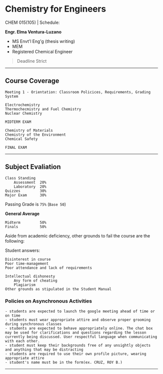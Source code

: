 # Chemistry for Engineers
CHEM 015(105) | Schedule: 


**Engr. Elma Ventura-Luzano**
- MS Envt'l Eng'g (thesis writing)
- MEM
- Registered Chemical Engineer

> Deadline Strict

- - -

## Course Coverage

```
Meeting 1 - Orientation: Classroom Policices, Requirements, Grading System

Electrochemistry
Thermochecmistry and Fuel Chemistry
Nuclear Chemistry

MIDTERM EXAM

Chemistry of Materials
Chemistry of the Environment
Chemical Safety

FINAL EXAM
```

- - -
## Subject Evaliation

```
Class Standing
	Assessment	20%
	Laboratory	20%
Quizzes			30%
Major Exam		30%
```

Passing Grade is `75%` (`Base 50`)

**General Average**
```
Midterm			50%
Finals			50%
```

Aside from academic deficiency, other grounds to fail the course are the following:

Student answers:
```
Disinterest in course
Poor time-management
Poor attendance and lack of requirements
```

```
Intellectual dishonesty
	Any form of cheating
	Plagiarism
Other grounds as stipulated in the Student Manual
```

### Policies on Asynchronous Activities

```
- students are expected to launch the google meeting ahead of time or on time
- students must wear appropriate attire and observe proper grooming during synchronous classes
- students are expected to behave appropriately online. The chat box may be used for clarifications and questions regarding the lesson currently being discussed. User respectful language when communicating with each other.
- student must keep their backgrounds free of any unsightly objects and anything that may be distracting
- students are required to use their own profile picture, wearing appropriate attire
- student's name must be in the form(ex. CRUZ, ROY B.)
```

- - -
